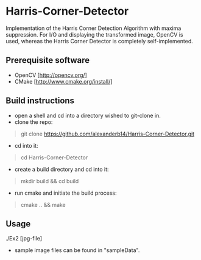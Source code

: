 Harris-Corner-Detector
======================

Implementation of the Harris Corner Detection Algorithm with maxima suppression.
For I/O and displaying the transformed image, OpenCV is used, whereas the Harris Corner Detector is completely self-implemented.

Prerequisite software
----------
- OpenCV [http://opencv.org/]
- CMake [http://www.cmake.org/install/]

Build instructions
----------
- open a shell and cd into a directory wished to git-clone in.
- clone the repo: 
> git clone https://github.com/alexanderb14/Harris-Corner-Detector.git
- cd into it: 
> cd Harris-Corner-Detector
- create a build directory and cd into it: 
> mkdir build && cd build
- run cmake and initiate the build process: 
> cmake .. && make

Usage
----------
./Ex2 [jpg-file]
- sample image files can be found in "sampleData".
